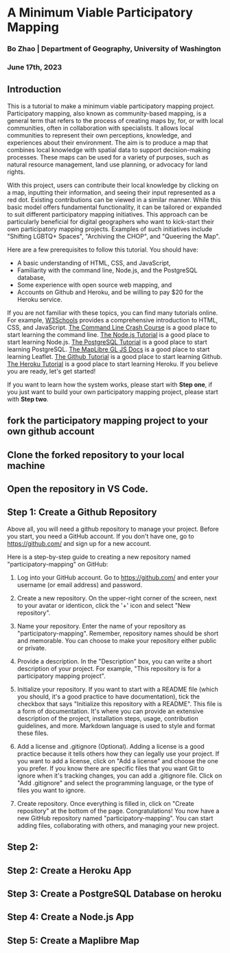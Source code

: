 # A Minimum Viable Participatory Mapping
### Bo Zhao | Department of Geography, University of Washington
### June 17th, 2023 

## Introduction

This is a tutorial to make a minimum viable participatory mapping project. Participatory mapping, also known as community-based mapping, is a general term that refers to the process of creating maps by, for, or with local communities, often in collaboration with specialists. It allows local communities to represent their own perceptions, knowledge, and experiences about their environment. The aim is to produce a map that combines local knowledge with spatial data to support decision-making processes. These maps can be used for a variety of purposes, such as natural resource management, land use planning, or advocacy for land rights.

 With this project, users can contribute their local knowledge by clicking on a map, inputting their information, and seeing their input represented as a red dot. Existing contributions can be viewed in a similar manner. While this basic model offers fundamental functionality, it can be tailored or expanded to suit different participatory mapping initiatives. This approach can be particularly beneficial for digital geographers who want to kick-start their own participatory mapping projects. Examples of such initiatives include "Shifting LGBTQ+ Spaces", "Archiving the CHOP", and "Queering the Map".

Here are a few prerequisites to follow this tutorial. You should have:

- A basic understanding of HTML, CSS, and JavaScript,
- Familiarity with the command line, Node.js, and the PostgreSQL database,
- Some experience with open source web mapping, and
- Accounts on Github and Heroku, and be willing to pay $20 for the Heroku service.

If you are not familiar with these topics, you can find many tutorials online. For example, [W3Schools](https://www.w3schools.com/) provides a comprehensive introduction to HTML, CSS, and JavaScript. [The Command Line Crash Course](https://learnpythonthehardway.org/book/appendixa.html) is a good place to start learning the command line. [The Node.js Tutorial](https://www.tutorialspoint.com/nodejs/index.htm) is a good place to start learning Node.js. [The PostgreSQL Tutorial](https://www.postgresqltutorial.com/) is a good place to start learning PostgreSQL. [The  MapLibre GL JS Docs](https://maplibre.org/maplibre-gl-js-docs/api/) is a good place to start learning Leaflet. [The Github Tutorial](https://guides.github.com/activities/hello-world/) is a good place to start learning Github. [The Heroku Tutorial](https://devcenter.heroku.com/articles/getting-started-with-nodejs) is a good place to start learning Heroku. If you believe you are ready, let's get started!

If you want to learn how the system works, please start with **Step one**, if you just want to build your own participatory mapping project, please start with **Step two**.


## fork the participatory mapping project to your own github account


## Clone the forked repository to your local machine

## Open the repository in VS Code.

##




## Step 1: Create a Github Repository

Above all, you will need a github repository to manage your project. Before you start, you need a GitHub account. If you don't have one, go to https://github.com/ and sign up for a new account.

Here is a step-by-step guide to creating a new repository named "participatory-mapping" on GitHub:

1.	Log into your GitHub account. Go to https://github.com/ and enter your username (or email address) and password.

2.	Create a new repository. On the upper-right corner of the screen, next to your avatar or identicon, click the '+' icon and select "New repository".

3.	Name your repository. Enter the name of your repository as "participatory-mapping". Remember, repository names should be short and memorable. You can choose to make your repository either public or private.

4.	Provide a description. In the "Description" box, you can write a short description of your project. For example, "This repository is for a participatory mapping project".

5.	Initialize your repository. If you want to start with a README file (which you should, it's a good practice to have documentation), tick the checkbox that says "Initialize this repository with a README". This file is a form of documentation. It's where you can provide an extensive description of the project, installation steps, usage, contribution guidelines, and more. Markdown language is used to style and format these files.

6.	Add a license and .gitignore (Optional). Adding a license is a good practice because it tells others how they can legally use your project. If you want to add a license, click on "Add a license" and choose the one you prefer. If you know there are specific files that you want Git to ignore when it's tracking changes, you can add a .gitignore file. Click on "Add .gitignore" and select the programming language, or the type of files you want to ignore.

7.	Create repository. Once everything is filled in, click on "Create repository" at the bottom of the page.
Congratulations! You now have a new GitHub repository named "participatory-mapping". You can start adding files, collaborating with others, and managing your new project.

## Step 2: 

## Step 2: Create a Heroku App


## Step 3: Create a PostgreSQL Database on heroku

## Step 4: Create a Node.js App

## Step 5: Create a Maplibre Map

